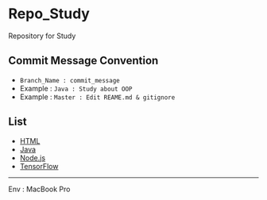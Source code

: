 # Repo_Study
Repository for Study

## Commit Message Convention
* `Branch_Name : commit_message`
* Example : `Java : Study about OOP`
* Example : `Master : Edit REAME.md & gitignore`

## List
* [HTML](./HTML_Study)
* [Java](./Java_Study)
* [Node.js](./Node.js_Study)
* [TensorFlow](./TensorFlow_Study)

-------
Env : MacBook Pro
